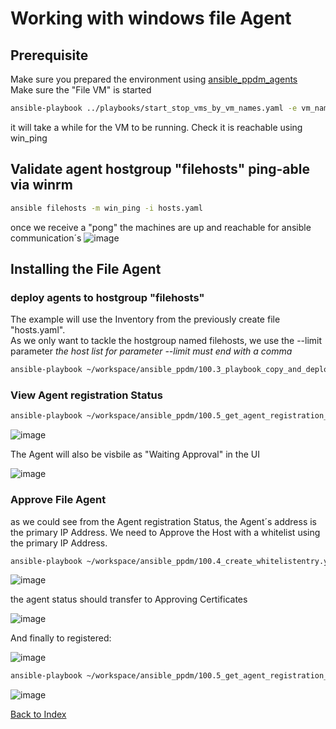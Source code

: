 # Working with windows file Agent
## Prerequisite

Make sure you prepared the environment using [ansible_ppdm_agents](./01.0_ansible_ppdm_agents.md)   
Make sure the "File VM" is started
```bash
ansible-playbook ../playbooks/start_stop_vms_by_vm_names.yaml -e vm_names='file' -e state=start
```
it will take a while for the VM to be running. Check it is reachable using win_ping

## Validate agent hostgroup "filehosts"  ping-able via winrm

```bash
ansible filehosts -m win_ping -i hosts.yaml
```
once we receive a "pong" the machines are up and reachable for ansible communication´s
![image](https://github.com/bob-builds-labs/bob-builds-labs.github.io/assets/8255007/68bd0577-16bd-46d2-b95e-33c34b5f0200)


## Installing the File Agent

### deploy agents to hostgroup "filehosts"
The example will use the Inventory from the previously create file "hosts.yaml".  
As we only want to tackle the hostgroup named filehosts, we use the --limit parameter
*the host list for parameter --limit must end with a comma*

```bash
ansible-playbook ~/workspace/ansible_ppdm/100.3_playbook_copy_and_deploy_windows_agent.yaml -i hosts.yaml --limit filehosts, 
```



### View Agent registration Status

```bash
ansible-playbook ~/workspace/ansible_ppdm/100.5_get_agent_registration_status.yaml
```

![image](https://github.com/bob-builds-labs/bob-builds-labs.github.io/assets/8255007/96b2e7b0-a322-42e4-8545-503f020cbee8)


The Agent will also be visbile as "Waiting Approval" in the UI

![image](https://github.com/bob-builds-labs/bob-builds-labs.github.io/assets/8255007/c5a7bbe9-bd6f-41de-a582-598fa0bf8948)

### Approve File Agent
as we could see from the Agent registration Status, the Agent´s address is the primary IP Address.  We need to Approve the Host with a whitelist using the primary IP Address.

```bash
ansible-playbook ~/workspace/ansible_ppdm/100.4_create_whitelistentry.yaml -e "host_list=192.168.1.107,192.168.1.2"
```

![image](https://github.com/bob-builds-labs/bob-builds-labs.github.io/assets/8255007/6eec6280-028a-43f6-be00-51a94b4f5add)


the agent status should transfer to Approving Certificates

![image](https://github.com/bob-builds-labs/bob-builds-labs.github.io/assets/8255007/234ccecf-e136-43ab-b337-f6777205b993)

And finally to registered:

![image](https://github.com/bob-builds-labs/bob-builds-labs.github.io/assets/8255007/b5d3bf8f-48b9-4462-83ef-ed062291a3d2)

```bash
ansible-playbook ~/workspace/ansible_ppdm/100.5_get_agent_registration_status.yaml
```

![image](https://github.com/bob-builds-labs/bob-builds-labs.github.io/assets/8255007/ba178dcc-d961-4437-82b8-9246fd7282df)

[Back to Index](./index.md#ansible-labs-for-bob-the-builder-2024)
